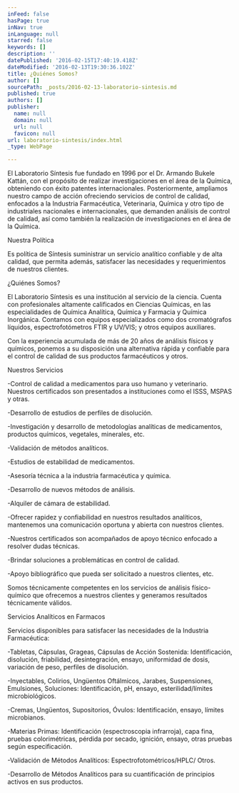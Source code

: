 ```yaml
---
inFeed: false
hasPage: true
inNav: true
inLanguage: null
starred: false
keywords: []
description: ''
datePublished: '2016-02-15T17:40:19.418Z'
dateModified: '2016-02-13T19:30:36.102Z'
title: ¿Quiénes Somos?
author: []
sourcePath: _posts/2016-02-13-laboratorio-sintesis.md
published: true
authors: []
publisher:
  name: null
  domain: null
  url: null
  favicon: null
url: laboratorio-sintesis/index.html
_type: WebPage

---
```

El Laboratorio Síntesis fue fundado en 1996 por el Dr. Armando Bukele Kattán, con el propósito de realizar investigaciones en el área de la Química, obteniendo con éxito patentes internacionales. Posteriormente, ampliamos nuestro campo de acción ofreciendo servicios de control de calidad, enfocados a la Industria Farmacéutica, Veterinaria, Química y otro tipo de industriales nacionales e internacionales, que demanden análisis de control de calidad, así como también la realización de investigaciones en el área de la Química.

Nuestra Política

Es política de Síntesis suministrar un servicio analítico confiable y de alta calidad, que permita además, satisfacer las necesidades y requerimientos de nuestros clientes.

¿Quiénes Somos?

El Laboratorio Síntesis es una institución al servicio de la ciencia. Cuenta con profesionales altamente calificados en Ciencias Químicas, en las especialidades de Química Analítica, Química y Farmacia y Química Inorgánica. Contamos con equipos especializados como dos cromatógrafos líquidos, espectrofotómetros FTIR y UV/VIS; y otros equipos auxiliares.

Con la experiencia acumulada de más de 20 años de análisis físicos y químicos, ponemos a su disposición una alternativa rápida y confiable para el control de calidad de sus productos farmacéuticos y otros.

Nuestros Servicios

-Control de calidad a medicamentos para uso humano y veterinario. Nuestros certificados son presentados a instituciones como el ISSS, MSPAS y otras.

-Desarrollo de estudios de perfiles de disolución.

-Investigación y desarrollo de metodologías analíticas de medicamentos, productos químicos, vegetales, minerales, etc.

-Validación de métodos analíticos.

-Estudios de estabilidad de medicamentos.

-Asesoría técnica a la industria farmacéutica y química.

-Desarrollo de nuevos métodos de análisis.

-Alquiler de cámara de estabilidad.

-Ofrecer rapidez y confiabilidad en nuestros resultados analíticos, mantenemos una comunicación oportuna y abierta con nuestros clientes.

-Nuestros certificados son acompañados de apoyo técnico enfocado a resolver dudas técnicas.

-Brindar  soluciones a problemáticas en control de calidad.

-Apoyo bibliográfico que pueda ser solicitado a nuestros clientes, etc.

Somos técnicamente competentes en los servicios de análisis físico-químico que ofrecemos a nuestros clientes y generamos resultados técnicamente válidos.

Servicios Analíticos en Farmacos

Servicios disponibles para satisfacer las necesidades de la Industria Farmacéutica:

-Tabletas, Cápsulas, Grageas, Cápsulas de Acción Sostenida: Identificación, disolución, friabilidad, desintegración, ensayo, uniformidad de dosis, variación de peso, perfiles de disolución.

-Inyectables, Colirios, Ungüentos Oftálmicos, Jarabes, Suspensiones, Emulsiones, Soluciones: Identificación, pH, ensayo, esterilidad/límites microbiológicos.

-Cremas, Ungüentos, Supositorios, Óvulos: Identificación, ensayo, límites microbianos.

-Materias Primas: Identificación (espectroscopia infrarroja), capa fina, pruebas colorimétricas, pérdida por secado, ignición, ensayo, otras pruebas según especificación.

-Validación de Métodos Analíticos: Espectrofotométricos/HPLC/ Otros.

-Desarrollo de Métodos Analíticos para su cuantificación de principios activos en sus productos.